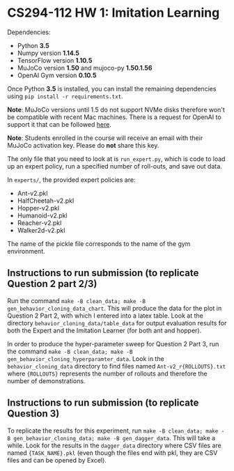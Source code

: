 # CS294-112 HW 1: Imitation Learning

Dependencies:
 * Python **3.5**
 * Numpy version **1.14.5**
 * TensorFlow version **1.10.5**
 * MuJoCo version **1.50** and mujoco-py **1.50.1.56**
 * OpenAI Gym version **0.10.5**

Once Python **3.5** is installed, you can install the remaining dependencies using `pip install -r requirements.txt`.

**Note**: MuJoCo versions until 1.5 do not support NVMe disks therefore won't be compatible with recent Mac machines.
There is a request for OpenAI to support it that can be followed [here](https://github.com/openai/gym/issues/638).

**Note**: Students enrolled in the course will receive an email with their MuJoCo activation key. Please do **not** share this key.

The only file that you need to look at is `run_expert.py`, which is code to load up an expert policy, run a specified number of roll-outs, and save out data.

In `experts/`, the provided expert policies are:
* Ant-v2.pkl
* HalfCheetah-v2.pkl
* Hopper-v2.pkl
* Humanoid-v2.pkl
* Reacher-v2.pkl
* Walker2d-v2.pkl

The name of the pickle file corresponds to the name of the gym environment.

## Instructions to run submission (to replicate Question 2 part 2/3)
Run the command `make -B clean_data; make -B gen_behavior_cloning_data_chart`. This will produce the data for the plot in Question 2 Part 2, with which I entered into a latex table. Look at the directory `behavior_cloning_data/table_data` for output evaluation results for both the Expert and the Imitation Learner (for both ant and hopper).

In order to produce the hyper-parameter sweep for Question 2 Part 3, run the command `make -B clean_data; make -B gen_behavior_cloning_hyperparamter_data`. Look in the `behavior_cloning_data` directory to find files named `Ant-v2_r{ROLLOUTS}.txt` where `{ROLLOUTS}` represents the number of rollouts and therefore the number of demonstrations.


## Instructions to run submission (to replicate Question 3)
To replicate the results for this experiment, run `make -B clean_data; make -B gen_behavior_cloning_data; make -B gen_dagger_data`. This will take a while. Look for the results in the `dagger_data` directory where CSV files are named `{TASK_NAME}.pkl` (even though the files end with pkl, they are CSV files and can be opened by Excel).